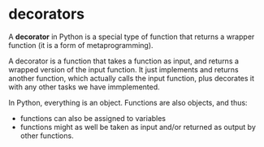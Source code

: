 # decorators

A **decorator** in Python is a special type of function that returns a wrapper function (it is a form of metaprogramming).

A decorator is a function that takes a function as input, and returns a wrapped version of the input function. It just implements and returns another function, which actually calls the input function, plus decorates it with any other tasks we have immplemented.

In Python, everything is an object. Functions are also objects, and thus:
- functions can also be assigned to variables
- functions might as well be taken as input and/or returned as output by other functions.
